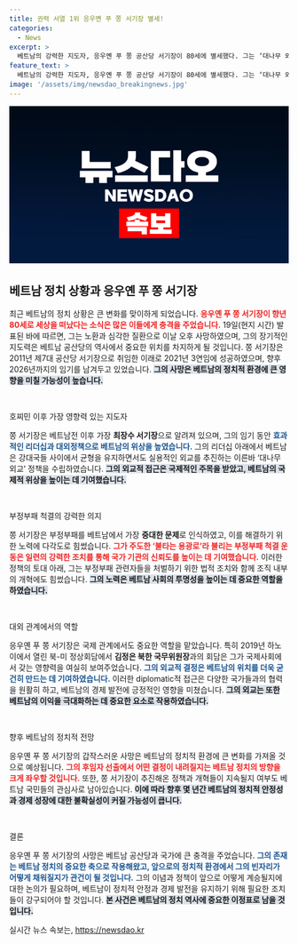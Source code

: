 ```yaml
---
title: 권력 서열 1위 응우옌 푸 쫑 서기장 별세!
categories:
  - News
excerpt: >
  베트남의 강력한 지도자, 응우옌 푸 쫑 공산당 서기장이 80세에 별세했다. 그는 ‘대나무 외교’로 주목받았으며, 부정부패 척결에 헌신한 인물로 기억될 것이다. 실질적 정책으로 제자리를 찾았던 그의 행보에 귀추가 주목된다.
feature_text: >
  베트남의 강력한 지도자, 응우옌 푸 쫑 공산당 서기장이 80세에 별세했다. 그는 ‘대나무 외교’로 주목받았으며, 부정부패 척결에 헌신한 인물로 기억될 것이다. 실질적 정책으로 제자리를 찾았던 그의 행보에 귀추가 주목된다.
image: '/assets/img/newsdao_breakingnews.jpg'
---
```


<p><img src="/assets/img/newsdao_breakingnews.jpg" alt="flaretime 속보" /></p>

<h2 data-ke-size="size26">베트남 정치 상황과 응우옌 푸 쫑 서기장</h2>

<p data-ke-size="size16">최근 베트남의 정치 상황은 큰 변화를 맞이하게 되었습니다. <b><span style="color: #ee2323;">응우옌 푸 쫑 서기장이 향년 80세로 세상을 떠났다는 소식은 많은 이들에게 충격을 주었습니다.</span></b> 19일(현지 시간) 발표된 바에 따르면, 그는 노환과 심각한 질환으로 이날 오후 사망하였으며, 그의 장기적인 지도력은 베트남 공산당의 역사에서 중요한 위치를 차지하게 될 것입니다. 쫑 서기장은 2011년 제7대 공산당 서기장으로 취임한 이래로 2021년 3연임에 성공하였으며, 향후 2026년까지의 임기를 남겨두고 있었습니다. <b><span style="background-color: #21538527;">그의 사망은 베트남의 정치적 환경에 큰 영향을 미칠 가능성이 높습니다.</span></b></p>

<p data-ke-size="size16">&nbsp;</p>

<p>호찌민 이후 가장 영향력 있는 지도자</p>

<p data-ke-size="size16">쫑 서기장은 베트남전 이후 가장 <b>최장수 서기장</b>으로 알려져 있으며, 그의 임기 동안 <b><span style="color: #1a5490;">효과적인 리더십과 대외정책으로 베트남의 위상을 높였습니다.</span></b> 그의 리더십 아래에서 베트남은 강대국들 사이에서 균형을 유지하면서도 실용적인 외교를 추진하는 이른바 ‘대나무 외교’ 정책을 수립하였습니다. <b><span style="background-color: #21538527;">그의 외교적 접근은 국제적인 주목을 받았고, 베트남의 국제적 위상을 높이는 데 기여했습니다.</span></b></p>

<p data-ke-size="size16">&nbsp;</p>

<p>부정부패 척결의 강력한 의지</p>

<p data-ke-size="size16">쫑 서기장은 부정부패를 베트남에서 가장 <b>중대한 문제</b>로 인식하였고, 이를 해결하기 위한 노력에 다각도로 힘썼습니다. <b><span style="color: #ee2323;">그가 주도한 ‘불타는 용광로’라 불리는 부정부패 척결 운동은 일련의 강력한 조치를 통해 국가 기관의 신뢰도를 높이는 데 기여했습니다.</span></b> 이러한 정책의 토대 아래, 그는 부정부패 관련자들을 처벌하기 위한 법적 조치와 함께 조직 내부의 개혁에도 힘썼습니다. <b><span style="background-color: #21538527;">그의 노력은 베트남 사회의 투명성을 높이는 데 중요한 역할을 하였습니다.</span></b></p>

<p data-ke-size="size16">&nbsp;</p>

<p>대외 관계에서의 역할</p>

<p data-ke-size="size16">응우옌 푸 쫑 서기장은 국제 관계에서도 중요한 역할을 맡았습니다. 특히 2019년 하노이에서 열린 북-미 정상회담에서 <b>김정은 북한 국무위원장</b>과의 회담은 그가 국제사회에서 갖는 영향력을 여실히 보여주었습니다. <b><span style="color: #1a5490;">그의 외교적 결정은 베트남의 위치를 더욱 굳건히 만드는 데 기여하였습니다.</span></b> 이러한 diplomatic적 접근은 다양한 국가들과의 협력을 원활히 하고, 베트남의 경제 발전에 긍정적인 영향을 미쳤습니다. <b><span style="background-color: #21538527;">그의 외교는 또한 베트남의 이익을 극대화하는 데 중요한 요소로 작용하였습니다.</span></b></p>

<p data-ke-size="size16">&nbsp;</p>

<p>향후 베트남의 정치적 전망</p>

<p data-ke-size="size16">응우옌 푸 쫑 서기장의 갑작스러운 사망은 베트남의 정치적 환경에 큰 변화를 가져올 것으로 예상됩니다. <b><span style="color: #ee2323;">그의 후임자 선출에서 어떤 결정이 내려질지는 베트남 정치의 방향을 크게 좌우할 것입니다.</span></b> 또한, 쫑 서기장이 추진해온 정책과 개혁들이 지속될지 여부도 베트남 국민들의 관심사로 남아있습니다. <b><span style="background-color: #21538527;">이에 따라 향후 몇 년간 베트남의 정치적 안정성과 경제 성장에 대한 불확실성이 커질 가능성이 큽니다.</span></b></p>

<p data-ke-size="size16">&nbsp;</p>

<p>결론</p>

<p data-ke-size="size16">응우옌 푸 쫑 서기장의 사망은 베트남 공산당과 국가에 큰 충격을 주었습니다. <b><span style="color: #1a5490;">그의 존재는 베트남 정치의 중요한 축으로 작용해왔고, 앞으로의 정치적 환경에서 그의 빈자리가 어떻게 채워질지가 관건이 될 것입니다.</span></b> 그의 이념과 정책이 앞으로 어떻게 계승될지에 대한 논의가 필요하며, 베트남이 정치적 안정과 경제 발전을 유지하기 위해 필요한 조치들이 강구되어야 할 것입니다. <b><span style="background-color: #21538527;">본 사건은 베트남의 정치 역사에 중요한 이정표로 남을 것입니다.</span></b></p>
실시간 뉴스 속보는, <a href="https://newsdao.kr" rel="dofollow">https://newsdao.kr</a>


